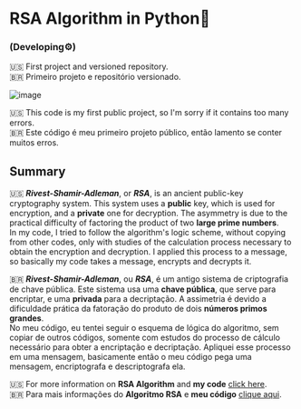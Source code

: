 # RSA Algorithm in Python🐍  
### (Developing⚙️)

🇺🇸 First project and versioned repository.  
🇧🇷 Primeiro projeto e repositório versionado.

![image](https://user-images.githubusercontent.com/77446753/129075081-e239537f-803b-4cf1-8792-2611cf62108a.png)

🇺🇸 This code is my first public project, so I'm sorry if it contains too many errors.  
🇧🇷 Este código é meu primeiro projeto público, então lamento se conter muitos erros.  

## Summary
🇺🇸 **_Rivest-Shamir-Adleman_**, or **_RSA_**, is an ancient public-key cryptography system. This system uses a **public** key, which is used for encryption, and a **private** one for decryption. The asymmetry is due to the practical difficulty of factoring the product of two **large prime numbers**.  
In my code, I tried to follow the algorithm's logic scheme, without copying from other codes, only with studies of the calculation process necessary to obtain the encryption and decryption. I applied this process to a message, so basically my code takes a message, encrypts and decrypts it. 

🇧🇷 **_Rivest-Shamir-Adleman_**, ou **_RSA_**, é um antigo sistema de criptografia de chave pública. Este sistema usa uma **chave pública**, que serve para encriptar, e uma **privada** para a decriptação. A assimetria é devido a dificuldade prática da fatoração do produto de dois **números primos grandes**.  
No meu código, eu tentei seguir o esquema de lógica do algoritmo, sem copiar de outros códigos, somente com estudos do processo de cálculo necessário para obter a encriptação e decriptação. Apliquei esse processo em uma mensagem, basicamente então o meu código pega uma mensagem, encriptografa e descriptografa ela.

🇺🇸 For more information on **RSA Algorithm** and **my code** [click here](https://github.com/Angelo-Rafael/RSA-Algorithm-in-Python/tree/main/Texts).  
🇧🇷 Para mais informações do **Algoritmo RSA** e **meu código** [clique aqui](https://github.com/Angelo-Rafael/RSA-Algorithm-in-Python/tree/main/Texts).
